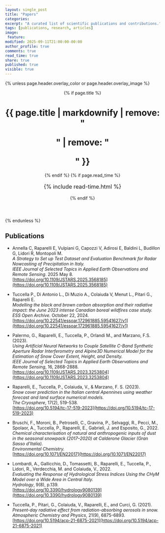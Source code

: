 ```yaml
---
layout: single_post
title: "Papers"
categories:
excerpt: "A curated list of scientific publications and contributions."
tags: [publications, research, articles]
image:
 feature:
modified: 2025-09-11T21:00:00-00:00
author_profile: true
comments: true
read_time: true
share: true
published: true
visible: true
---
```

{% unless page.header.overlay_color or page.header.overlay_image %}
<header>
  {% if page.title %}<h1 class="page__title" itemprop="headline">{{ page.title | markdownify | remove: "<p>" | remove: "</p>" }}</h1>{% endif %}
  {% if page.read_time %}
    <p style="font-size:18px" class="page__meta">
      <i class="fa fa-clock-o" aria-hidden="true"></i> {% include read-time.html %}<BR>
    </p>
  {% endif %}
</header>
{% endunless %}

## Publications

- Annella C, Raparelli E, Vulpiani G, Capozzi V, Adirosi E, Baldini L, Budillon G, Lidori R, Montopoli M.  
  *A Strategy to Set up Test Dataset and Evaluation Benchmark for Radar Nowcasting of Precipitation in Italy.*  
  *IEEE Journal of Selected Topics in Applied Earth Observations and Remote Sensing*. 2025 May 8.  
  [https://doi.org/10.1109/JSTARS.2025.3568185](https://doi.org/10.1109/JSTARS.2025.3568185)

- Tuccella P., Di Antonio L., Di Muzio A., Colaiuda V, Menut L., Pitari G., Raparelli E.  
  *Modelling the black and brown carbon absorption and their radiative impact: the June 2023 intense Canadian boreal wildfires case study.*  
  *ESS Open Archive.* October 22, 2024.  
  [https://doi.org/10.22541/essoar.172961885.59541627/v1](https://doi.org/10.22541/essoar.172961885.59541627/v1)

- Palermo, G., Raparelli, E., Tuccella, P., Orlandi M., and Marzano, F.S. (2023).  
  *Using Artificial Neural Networks to Couple Satellite C-Band Synthetic Aperture Radar Interferometry and Alpine3D Numerical Model for the Estimation of Snow Cover Extent, Height, and Density.*  
  *IEEE Journal of Selected Topics in Applied Earth Observations and Remote Sensing*, 16, 2868-2888.  
  [https://doi.org/10.1109/JSTARS.2023.3253804](https://doi.org/10.1109/JSTARS.2023.3253804)

- Raparelli, E., Tuccella, P., Colaiuda, V., & Marzano, F. S. (2023).  
  *Snow cover prediction in the Italian central Apennines using weather forecast and land surface numerical models.*  
  *The Cryosphere*, 17(2), 519-538.  
  [https://doi.org/10.5194/tc-17-519-2023](https://doi.org/10.5194/tc-17-519-2023)

- Bruschi, F., Moroni, B., Petroselli, C., Gravina, P., Selvaggi, R., Pecci, M., Spolaor, A., Tuccella, P., Raparelli, E., Gabrieli, J. and Esposito, G., 2022.  
  *Chemical characterisation of natural and anthropogenic inputs of dust in the seasonal snowpack (2017–2020) at Calderone Glacier (Gran Sasso d’Italia).*  
  *Environmental Chemistry.*  
  [https://doi.org/10.1071/EN22017](https://doi.org/10.1071/EN22017)

- Lombardi, A., Gallicchio, D., Tomassetti, B., Raparelli, E., Tuccella, P., Lidori, R., Verdecchia, M. and Colaiuda, V., 2022.  
  *Evaluating the Response of Hydrological Stress Indices Using the CHyM Model over a Wide Area in Central Italy.*  
  *Hydrology*, 9(8), p.139.  
  [https://doi.org/10.3390/hydrology9080139](https://doi.org/10.3390/hydrology9080139)

- Tuccella, P., Pitari, G., Colaiuda, V., Raparelli, E., and Curci, G. (2021).  
  *Present-day radiative effect from radiation-absorbing aerosols in snow.*  
  *Atmospheric Chemistry and Physics*, 21(9), 6875-6893.  
  [https://doi.org/10.5194/acp-21-6875-2021](https://doi.org/10.5194/acp-21-6875-2021)

